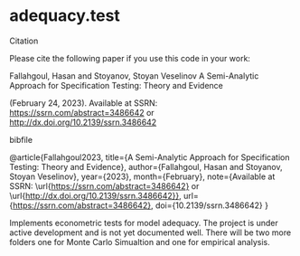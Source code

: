 # adequacy.test
Citation

Please cite the following paper if you use this code in your work:

Fallahgoul, Hasan  and Stoyanov, Stoyan Veselinov
A Semi-Analytic Approach for Specification Testing: Theory and Evidence

(February 24, 2023). Available at SSRN: https://ssrn.com/abstract=3486642 or http://dx.doi.org/10.2139/ssrn.3486642

bibfile 

@article{Fallahgoul2023,
  title={A Semi-Analytic Approach for Specification Testing: Theory and Evidence},
  author={Fallahgoul, Hasan and Stoyanov, Stoyan Veselinov},
  year={2023},
  month={February},
  note={Available at SSRN: \url{https://ssrn.com/abstract=3486642} or \url{http://dx.doi.org/10.2139/ssrn.3486642}},
  url={https://ssrn.com/abstract=3486642},
  doi={10.2139/ssrn.3486642}
}




Implements econometric tests for model adequacy. The project is under active development and is not yet documented well. There will be two more folders one for Monte Carlo Simualtion and one for empirical analysis. 
